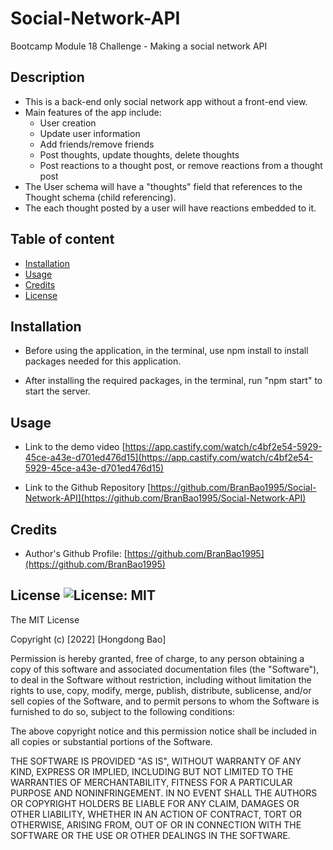 # Social-Network-API

Bootcamp Module 18 Challenge - Making a social network API

## Description

- This is a back-end only social network app without a front-end view.
- Main features of the app include:
  - User creation
  - Update user information
  - Add friends/remove friends
  - Post thoughts, update thoughts, delete thoughts
  - Post reactions to a thought post, or remove reactions from a thought post
- The User schema will have a "thoughts" field that references to the Thought schema (child referencing).
- The each thought posted by a user will have reactions embedded to it.

## Table of content

- [Installation](#installation)
- [Usage](#usage)
- [Credits](#credits)
- [License](#license)

## Installation

- Before using the application, in the terminal, use npm install to install packages needed for this application.

- After installing the required packages, in the terminal, run "npm start" to start the server.

## Usage

- Link to the demo video [https://app.castify.com/watch/c4bf2e54-5929-45ce-a43e-d701ed476d15](https://app.castify.com/watch/c4bf2e54-5929-45ce-a43e-d701ed476d15)

- Link to the Github Repository [https://github.com/BranBao1995/Social-Network-API](https://github.com/BranBao1995/Social-Network-API)

## Credits

- Author's Github Profile: [https://github.com/BranBao1995](https://github.com/BranBao1995)

## License ![License: MIT](https://img.shields.io/badge/License-MIT-yellow.svg)

The MIT License

Copyright (c) [2022] [Hongdong Bao]

Permission is hereby granted, free of charge, to any person obtaining a copy
of this software and associated documentation files (the "Software"), to deal
in the Software without restriction, including without limitation the rights
to use, copy, modify, merge, publish, distribute, sublicense, and/or sell
copies of the Software, and to permit persons to whom the Software is
furnished to do so, subject to the following conditions:

The above copyright notice and this permission notice shall be included in all
copies or substantial portions of the Software.

THE SOFTWARE IS PROVIDED "AS IS", WITHOUT WARRANTY OF ANY KIND, EXPRESS OR
IMPLIED, INCLUDING BUT NOT LIMITED TO THE WARRANTIES OF MERCHANTABILITY,
FITNESS FOR A PARTICULAR PURPOSE AND NONINFRINGEMENT. IN NO EVENT SHALL THE
AUTHORS OR COPYRIGHT HOLDERS BE LIABLE FOR ANY CLAIM, DAMAGES OR OTHER
LIABILITY, WHETHER IN AN ACTION OF CONTRACT, TORT OR OTHERWISE, ARISING FROM,
OUT OF OR IN CONNECTION WITH THE SOFTWARE OR THE USE OR OTHER DEALINGS IN THE
SOFTWARE.
